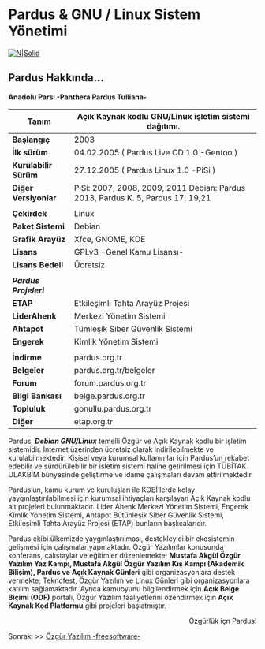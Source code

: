 # Pardus & GNU / Linux Sistem Yönetimi 

[![N|Solid](https://www.pardus.org.tr/wp-content/uploads/2019/12/parduslogo.png)](https://pardus.org.tr)
## Pardus Hakkında...

**Anadolu Parsı  -Panthera Pardus Tulliana-**

|    Tanım     | Açık Kaynak kodlu GNU/Linux işletim sistemi dağıtımı.    |
|--------------|------------------|
|**Başlangıç**    | 2003   |
|**İlk sürüm**    | 04.02.2005 ( Pardus Live CD 1.0  -Gentoo )  |
|**Kurulabilir Sürüm** | 27.12.2005 ( Pardus Linux 1.0  -PiSi ) |
|**Diğer Versiyonlar**|PiSi: 2007, 2008, 2009, 2011 Debian: Pardus 2013, Pardus K. 5, Pardus 17, 19,21|
||
|**Çekirdek**|Linux|
|**Paket Sistemi** | Debian|
|**Grafik Arayüz** |Xfce, GNOME, KDE|
|**Lisans**        |GPLv3 -Genel Kamu Lisansı-|
|**Lisans Bedeli** |Ücretsiz|
||
|**_Pardus Projeleri_**|
|**ETAP**| Etkileşimli Tahta Arayüz Projesi|
|**LiderAhenk**|Merkezi Yönetim Sistemi|
|**Ahtapot**| Tümleşik Siber Güvenlik Sistemi|
|**Engerek** |Kimlik Yönetim Sistemi|
||
|**İndirme**  | pardus.org.tr|
|**Belgeler** |pardus.org.tr/belgeler|
|**Forum**    |forum.pardus.org.tr|
|**Bilgi Bankası**|belge.pardus.org.tr|
|**Topluluk**     |gonullu.pardus.org.tr|
|**Diğer**        |etap.org.tr|

Pardus, _**Debian GNU/Linux**_ temelli Özgür ve Açık Kaynak kodlu bir işletim sistemidir. İnternet üzerinden ücretsiz olarak indirilebilmekte ve kurulabilmektedir. Kişisel veya kurumsal kullanımlar için Pardus’un rekabet edebilir ve sürdürülebilir bir işletim sistemi haline getirilmesi için TÜBİTAK ULAKBİM bünyesinde geliştirme ve idame çalışmaları devam ettirilmektedir.

Pardus’un, kamu kurum ve kuruluşları ile KOBİ’lerde kolay yaygınlaştırılabilmesi için kurumsal ihtiyaçları karşılayan Açık Kaynak kodlu alt projeleri bulunmaktadır. Lider Ahenk Merkezi Yönetim Sistemi, Engerek Kimlik Yönetim Sistemi, Ahtapot Bütünleşik Siber Güvenlik Sistemi, Etkileşimli Tahta Arayüz Projesi (ETAP) bunların başlıcalarıdır.

Pardus ekibi ülkemizde yaygınlaştırılması, destekleyici bir ekosistemin gelişmesi için çalışmalar yapmaktadır. Özgür Yazılımlar konusunda konferans, çalıştaylar ve eğitimler düzenlemekte; **Mustafa Akgül Özgür Yazılım Yaz Kampı, Mustafa Akgül Özgür Yazılım Kış Kampı (Akademik Bilişim), Pardus ve Açık Kaynak Günleri** gibi organizasyonlara destek vermekte; Teknofest, Özgür Yazılım ve Linux Günleri gibi organizasyonlara katılım sağlamaktadır. Ayrıca kamuoyunu bilgilendirmek için **Açık Belge Biçimi (ODF)** portalı, Özgür Yazılım faaliyetlerini özendirmek için **Açık Kaynak Kod Platformu** gibi projeleri başlatmıştır.
<p align="right">
Özgürlük içn Pardus!
</p>


Sonraki  >>  [Özgür Yazılım -freesoftware-](../hakkinda/tr_free-software.md)